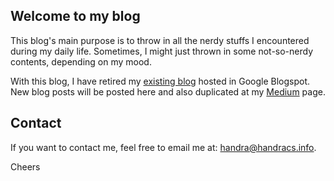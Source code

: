 ## Welcome to my blog
This blog's main purpose is to throw in all the nerdy stuffs I encountered during my daily life. Sometimes, I might just thrown in some not-so-nerdy contents, depending on my mood.

With this blog, I have retired my [existing blog](https://handracs.blogspot.com) hosted in Google Blogspot. New blog posts will be posted here and also duplicated at my [Medium](https://medium.com/@handra) page.

## Contact
If you want to contact me, feel free to email me at: [handra@handracs.info](mailto:handra@handracs.info).

Cheers
